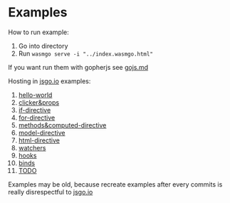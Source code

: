 # Examples

How to run example:

1. Go into directory
2. Run `wasmgo serve -i "../index.wasmgo.html"`

If you want run them with gopherjs see [gojs.md](https://github.com/gascore/gas/blob/master/examples/gojs.md)

Hosting in [jsgo.io](https://jsgo.io) examples:

1.  [hello-world](https://jsgo.io/5c2d7c2fbaf70f9c43249a39a1efa857cce61527)
2.  [clicker&props](https://jsgo.io/ca838e25fe2f8b4045629ffbbafea4e4344dc144)
3.  [if-directive](https://jsgo.io/277b7d18ed6d5a7aa007155e72eb54aa08b16813)
4.  [for-directive](https://jsgo.io/7e6866d8140894117824cdc78e59d448d698325a)
5.  [methods&computed-directive](https://jsgo.io/9af6e9522796a349d978ff5ca1411a256cc01dca)
6.  [model-directive](https://jsgo.io/5607d4d8ffaace2860c684cfe5d42300c534cf00)
7.  [html-directive](https://jsgo.io/ab65c638e02a18c712e05ca3d2a596636ef6fb4c)
8.  [watchers](https://jsgo.io/5d5c31031119d6fe644cfeb97844e5a7c986deb7)
9.  [hooks](https://jsgo.io/fefbe168d29655e42b71460212723b2c04536164)
10. [binds](https://jsgo.io/327e3e50677329e8963ccc55051832d7c0609c28)
11. [TODO](https://jsgo.io/27d3eec6f8a6debfb30ebac2434b36ec66dd71d6)

Examples may be old, because recreate examples after every commits is really disrespectful to [jsgo.io](https://jsgo.io)